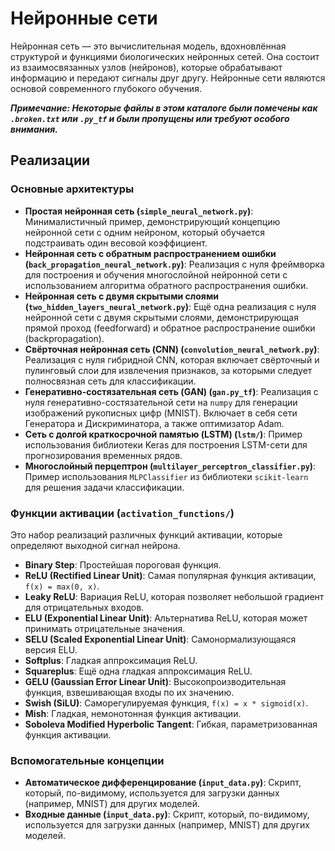 # Нейронные сети

Нейронная сеть — это вычислительная модель, вдохновлённая структурой и функциями биологических нейронных сетей. Она состоит из взаимосвязанных узлов (нейронов), которые обрабатывают информацию и передают сигналы друг другу. Нейронные сети являются основой современного глубокого обучения.

***Примечание: Некоторые файлы в этом каталоге были помечены как `.broken.txt` или `.py_tf` и были пропущены или требуют особого внимания.***

## Реализации

### Основные архитектуры
*   **Простая нейронная сеть (`simple_neural_network.py`)**: Минималистичный пример, демонстрирующий концепцию нейронной сети с одним нейроном, который обучается подстраивать один весовой коэффициент.
*   **Нейронная сеть с обратным распространением ошибки (`back_propagation_neural_network.py`)**: Реализация с нуля фреймворка для построения и обучения многослойной нейронной сети с использованием алгоритма обратного распространения ошибки.
*   **Нейронная сеть с двумя скрытыми слоями (`two_hidden_layers_neural_network.py`)**: Ещё одна реализация с нуля нейронной сети с двумя скрытыми слоями, демонстрирующая прямой проход (feedforward) и обратное распространение ошибки (backpropagation).
*   **Свёрточная нейронная сеть (CNN) (`convolution_neural_network.py`)**: Реализация с нуля гибридной CNN, которая включает свёрточный и пулинговый слои для извлечения признаков, за которыми следует полносвязная сеть для классификации.
*   **Генеративно-состязательная сеть (GAN) (`gan.py_tf`)**: Реализация с нуля генеративно-состязательной сети на `numpy` для генерации изображений рукописных цифр (MNIST). Включает в себя сети Генератора и Дискриминатора, а также оптимизатор Adam.
*   **Сеть с долгой краткосрочной памятью (LSTM) (`lstm/`)**: Пример использования библиотеки Keras для построения LSTM-сети для прогнозирования временных рядов.
*   **Многослойный перцептрон (`multilayer_perceptron_classifier.py`)**: Пример использования `MLPClassifier` из библиотеки `scikit-learn` для решения задачи классификации.

### Функции активации (`activation_functions/`)
Это набор реализаций различных функций активации, которые определяют выходной сигнал нейрона.
*   **Binary Step**: Простейшая пороговая функция.
*   **ReLU (Rectified Linear Unit)**: Самая популярная функция активации, `f(x) = max(0, x)`.
*   **Leaky ReLU**: Вариация ReLU, которая позволяет небольшой градиент для отрицательных входов.
*   **ELU (Exponential Linear Unit)**: Альтернатива ReLU, которая может принимать отрицательные значения.
*   **SELU (Scaled Exponential Linear Unit)**: Самонормализующаяся версия ELU.
*   **Softplus**: Гладкая аппроксимация ReLU.
*   **Squareplus**: Ещё одна гладкая аппроксимация ReLU.
*   **GELU (Gaussian Error Linear Unit)**: Высокопроизводительная функция, взвешивающая входы по их значению.
*   **Swish (SiLU)**: Саморегулируемая функция, `f(x) = x * sigmoid(x)`.
*   **Mish**: Гладкая, немонотонная функция активации.
*   **Soboleva Modified Hyperbolic Tangent**: Гибкая, параметризованная функция активации.

### Вспомогательные концепции
*   **Автоматическое дифференцирование (`input_data.py`)**: Скрипт, который, по-видимому, используется для загрузки данных (например, MNIST) для других моделей.
*   **Входные данные (`input_data.py`)**: Скрипт, который, по-видимому, используется для загрузки данных (например, MNIST) для других моделей.
